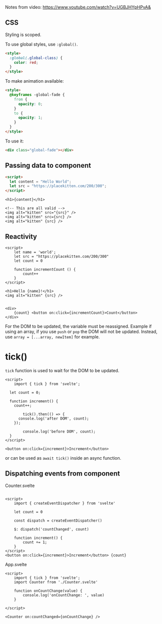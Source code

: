 Notes from video:
https://www.youtube.com/watch?v=UGBJHYpHPvA&

## CSS

Styling is scoped.

To use global styles, use `:global()`.

```html
<style>
  :global(.global-class) {
    color: red;
  }
</style>
```

To make animation available:

```html
<style>
  @keyframes -global-fade {
    from {
      opacity: 0;
    }
    to {
      opacity: 1;
    }
  }
</style>
```

To use it:

```html
<div class="global-fade"></div>
```

## Passing data to component

```html
<script>
  let content = "Hello World";
  let src = "https://placekitten.com/200/300";
</script>
```

```svelte
<h1>{content}</h1>

<!-- This are all valid -->
<img alt="kitten" src="{src}" />
<img alt="kitten" src={src} />
<img alt="kitten" {src} />
```

## Reactivity

```svelte
<script>
	let name = 'world';
	let src = "https://placekitten.com/200/300"
	let count = 0

	function incrementCount () {
		count++
	}
</script>

<h1>Hello {name}!</h1>
<img alt="kitten" {src} />


<div>
	{count} <button on:click={incrementCount}>Count</button>
</div>
```

For the DOM to be updated, the variable must be reassigned.
Example if using an array, if you use `push` or `pop` the DOM will not be updated.
Instead, use `array = [...array, newItem]` for example.

# tick()

`tick` function is used to wait for the DOM to be updated.

```svelte
<script>
	import { tick } from 'svelte';

  let count = 0;

  function increment() {
    count++;

		tick().then(() => {
      console.log('after DOM', count);
    });

		console.log('before DOM', count);
  }
</script>

<button on:click={increment}>Increment</button>
```

or can be used as `await tick()` inside an async function.

## Dispatching events from component

Counter.svelte

```svelte

<script>
	import { createEventDispatcher } from 'svelte'

	let count = 0

	const dispatch = createEventDispatcher()

	$: dispatch('countChanged', count)

	function increment() {
		count += 1;
	}
</script>
<button on:click={increment}>Increment</button> {count}

```

App.svelte

```svelte
<script>
	import { tick } from 'svelte';
	import Counter from './Counter.svelte'

	function onCountChange(value) {
		console.log('onCountChange: ', value)
	}

</script>

<Counter on:countChanged={onCountChange} />
```
